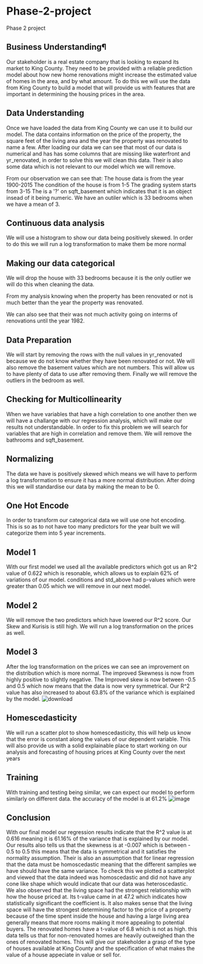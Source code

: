 # Phase-2-project
Phase 2 project

## Business Understanding¶
Our stakeholder is a real estate company that is looking to expand its market to King County. They need to be provided with a reliable prediction model about how new home renovations might increase the estimated value of homes in the area, and by what amount. To do this we will use the data from King County to build a model that will provide us with features that are important in determining the housing prices in the area.

## Data Understanding
Once we have loaded the data from King County we can use it to build our model. The data contains information on the price of the property, the square feet of the living area and the year the property was renovated to name a few. After loading our data we can see that most of our data is numerical and has has some columns that are missing like waterfront and yr_renovated, in order to solve this we will clean this data. Their is also some data which is not relevant to our model which we will remove.

From our observation we can see that:
The house data is from the year 1900-2015
The condition of the house is from 1-5
The grading system starts from 3-15
The is a '?' on sqft_basement which indicates that it is an object insead of it being numeric.
We have an outiler which is 33 bedrooms when we have a mean of 3.

## Continuous data analysis
We will use a histogram to show our data being positively skewed. In order to do this we will run a log transformation to make them be more normal

## Making our data categorical
We will drop the house with 33 bedrooms because it is the only outlier we will do this when cleaning the data.

From my analysis knowing when the property has been renovated or not is much better than the year the property was renovated.

We can also see that their was not much activity going on interms of renovations until the year 1982.

## Data Preparation
We will start by removing the rows with the null values in yr_renovated because we do not know whether they have been renovated or not. We will also remove the basement values which are not numbers. This will allow us to have plenty of data to use after removing them. Finally we will remove the outliers in the bedroom as well.

## Checking for Multicollinearity
When we have variables that have a high correlation to one another then we will have a challange with our regression analysis, which will make our results not understandable. In order to fix this problem we will search for variables that are high in correlation and remove them. We will remove the bathrooms and sqft_basement.

## Normalizing
The data we have is positively skewed which means we will have to perform a log transformation to ensure it has a more normal distribution. After doing this we will standardise our data by making the mean to be 0.

## One Hot Encode
In order to transform our categorical data we will use one hot encoding. This is so as to not have too many predictors for the year built we will categorize them into 5 year increments.

## Model 1
With our first model we used all the available predictors which got us an R^2 value of 0.622 which is resonable, which allows us to explain 62% of variations of our model. conditions and std_above had p-values which were greater than 0.05 which we will remove in our next model.

## Model 2
We will remove the two predictors which have lowered our R^2 score. Our Skew and Kurisis is still high. We will run a log transformation on the prices as well.

## Model 3
After the log transformation on the prices we can see an improvement on the distribution which is more normal. The improved Skewness is now from highly positive to slightly negative. The Improved skew is now between -0.5 and 0.5 which now means that the data is now very symmetrical. Our R^2 value has also increased to about 63.8% of the variance which is explained by the model.
![download](https://user-images.githubusercontent.com/91674285/176925837-5b36899f-e9ac-43e7-b1ae-9c89ad88b1ff.png)

## Homescedasticity
We will run a scatter plot to show homescedasticity, this will help us know that the error is constant along the values of our dependent variable. This will also provide us with a solid explainable place to start working on our analysis and forecasting of housing prices at King County over the next years
## Training
With training and testing being similar, we can expect our model to perform similarly on different data.
the accuracy of the model is at 61.2%
![image](https://user-images.githubusercontent.com/91674285/176941215-f06fd836-4d5f-461c-bead-0852c5429417.png)

## Conclusion
With our final model our regression results indicate that the R^2 value is at 0.616 meaning it is 61.16% of the variance that is explained by our model. Our results also tells us that the skewness is at -0.007 which is between - 0.5 to 0.5 this means that the data is symmetrical and it satisfies the normality assumption. Their is also an assumption that for linear regression that the data must be homoscedastic meaning that the different samples we have should have the same variance. To check this we plotted a scatterplot and viewed that the data indeed was homoscedastic and did not have any cone like shape which would indicate that our data was heteroscedastic. We also observed that the living space had the strongest relationship with how the house priced at. Its t-value came in at 47.2 which indicates how statistically significant the coefficient is. It also makes sense that the living space will have the strongest determining factor to the price of a property because of the time spent inside the house and having a large living area generally means that more rooms making it more appealing to potential buyers. The renovated homes have a t-value of 6.8 which is not as high. this data tells us that for non-renovated homes are heavily outweighed than the ones of renovated homes. This will give our stakeholder a grasp of the type of houses available at King County and the specification of what makes the value of a house appeciate in value or sell for.

